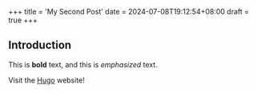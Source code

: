 +++
title = 'My Second Post'
date = 2024-07-08T19:12:54+08:00
draft = true
+++

## Introduction

This is **bold** text, and this is *emphasized* text.

Visit the [Hugo](https://gohugo.io) website!